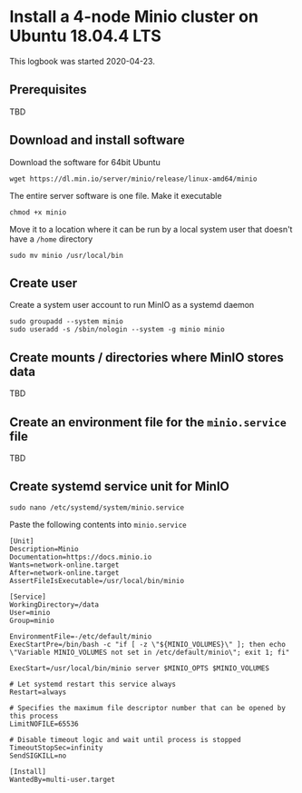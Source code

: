 # Install a 4-node Minio cluster on Ubuntu 18.04.4 LTS
This logbook was started 2020-04-23.

## Prerequisites
TBD

## Download and install software
Download the software for 64bit Ubuntu

    wget https://dl.min.io/server/minio/release/linux-amd64/minio

The entire server software is one file. Make it executable

    chmod +x minio

Move it to a location where it can be run by a local system user that doesn't have a `/home` directory

    sudo mv minio /usr/local/bin

## Create user
Create a system user account to run MinIO as a systemd daemon

    sudo groupadd --system minio
    sudo useradd -s /sbin/nologin --system -g minio minio

## Create mounts / directories where MinIO stores data

TBD

## Create an environment file for the `minio.service` file

TBD

## Create systemd service unit for MinIO

    sudo nano /etc/systemd/system/minio.service

Paste the following contents into `minio.service`

    [Unit]
    Description=Minio
    Documentation=https://docs.minio.io
    Wants=network-online.target
    After=network-online.target
    AssertFileIsExecutable=/usr/local/bin/minio

    [Service]
    WorkingDirectory=/data
    User=minio
    Group=minio

    EnvironmentFile=-/etc/default/minio
    ExecStartPre=/bin/bash -c "if [ -z \"${MINIO_VOLUMES}\" ]; then echo \"Variable MINIO_VOLUMES not set in /etc/default/minio\"; exit 1; fi"

    ExecStart=/usr/local/bin/minio server $MINIO_OPTS $MINIO_VOLUMES

    # Let systemd restart this service always
    Restart=always

    # Specifies the maximum file descriptor number that can be opened by this process
    LimitNOFILE=65536

    # Disable timeout logic and wait until process is stopped
    TimeoutStopSec=infinity
    SendSIGKILL=no

    [Install]
    WantedBy=multi-user.target
